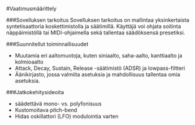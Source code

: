 #Vaatimusmäärittely

###Sovelluksen tarkoitus
Sovelluksen tarkoitus on mallintaa yksinkertaista syntetisaattoria koskettimistolla ja säätimillä. Käyttäjä voi ohjata soitinta näppäimistöllä tai MIDI-ohjaimella sekä tallentaa säädöksensä presetiksi.

###Suunnitellut toiminnallisuudet
- Muutamia eri aaltomuotoja, kuten siniaalto, saha-aalto, kanttiaalto ja kolmioaalto
- Attack, Decay, Sustain, Release -säätimistö (ADSR) ja lowpass-filtteri
- Äänikirjasto, jossa valmiita asetuksia ja mahdollisuus tallentaa omia asetuksia.

###Jatkokehitysideoita
- säädettävä mono- vs. polyfonisuus
- Kustomoitava pitch-bend
- Hidas oskillattori (LFO) modulointia varten


